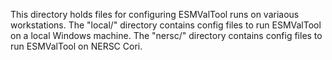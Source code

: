 This directory holds files for configuring ESMValTool runs on variaous workstations. The "local/" directory contains config files to run ESMValTool on a local Windows machine. The "nersc/" directory contains config files to run ESMValTool on NERSC Cori. 
